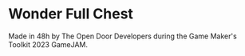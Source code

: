 # Wonder Full Chest
Made in 48h by The Open Door Developers during the Game Maker's Toolkit 2023 GameJAM.

